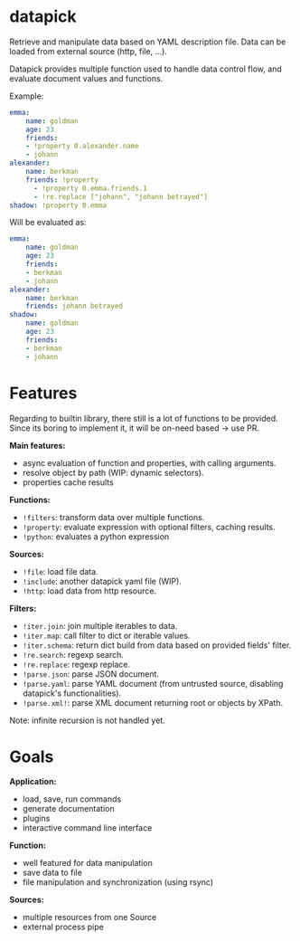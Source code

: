 # datapick
Retrieve and manipulate data based on YAML description file. Data can be loaded
from external source (http, file, ...).

Datapick provides multiple function used to handle data control flow, and
evaluate document values and functions.

Example:

```yaml
emma:
    name: goldman
    age: 23
    friends:
    - !property 0.alexander.name
    - johann
alexander:
    name: berkman
    friends: !property
      - !property 0.emma.friends.1
      - !re.replace ["johann", "johann betrayed"]
shadow: !property 0.emma
```

Will be evaluated as:

```yaml
emma:
    name: goldman
    age: 23
    friends:
    - berkman
    - johann
alexander:
    name: berkman
    friends: johann betrayed
shadow:
    name: goldman
    age: 23
    friends:
    - berkman
    - johann
```

# Features
Regarding to builtin library, there still is a lot of functions to be provided.
Since its boring to implement it, it will be on-need based -> use PR.

**Main features:**
- async evaluation of function and properties, with calling arguments.
- resolve object by path (WIP: dynamic selectors).
- properties cache results

**Functions:**
- `!filters`: transform data over multiple functions.
- `!property`: evaluate expression with optional filters, caching results.
- `!python`: evaluates a python expression

**Sources:**
- `!file`: load file data.
- `!include`: another datapick yaml file (WIP).
- `!http`: load data from http resource.

**Filters:**
- `!iter.join`: join multiple iterables to data.
- `!iter.map`: call filter to dict or iterable values.
- `!iter.schema`: return dict build from data based on provided fields' filter.
- `!re.search`: regexp search.
- `!re.replace`: regexp replace.
- `!parse.json`: parse JSON document.
- `!parse.yaml`: parse YAML document (from untrusted source, disabling datapick's
  functionalities).
- `!parse.xml!`: parse XML document returning root or objects by XPath.


Note: infinite recursion is not handled yet.

# Goals
**Application:**
- load, save, run commands
- generate documentation
- plugins
- interactive command line interface

**Function:**
- well featured for data manipulation
- save data to file
- file manipulation and synchronization (using rsync)

**Sources:**
- multiple resources from one Source
- external process pipe

